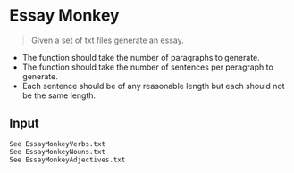 # Essay Monkey #

> Given a set of txt files generate an essay.

* The function should take the number of paragraphs to generate.
* The function should take the number of sentences per peragraph to generate.
* Each sentence should be of any reasonable length but each should not be the same length.

## Input ##

    See EssayMonkeyVerbs.txt
    See EssayMonkeyNouns.txt
    See EssayMonkeyAdjectives.txt

